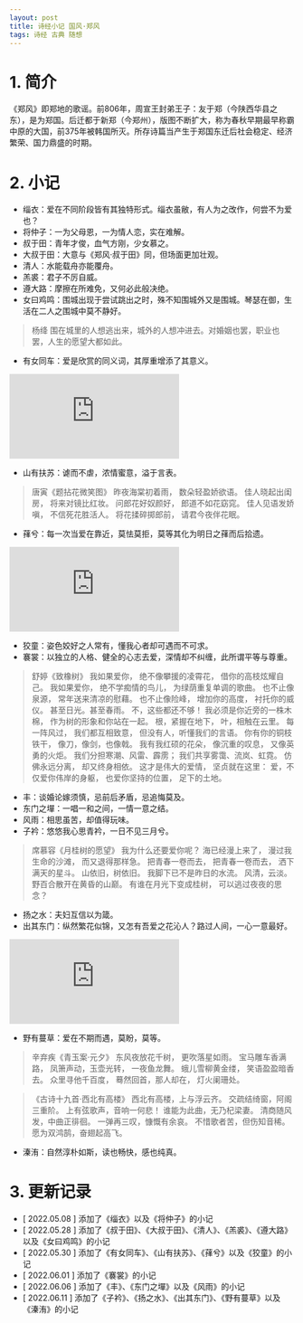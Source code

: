 ```yaml
---
layout: post
title: 诗经小记 国风·郑风
tags: 诗经 古典 随想
---
```


# 1. 简介

《郑风》即郑地的歌谣。前806年，周宣王封弟王子：友于郑（今陕西华县之东），是为郑国。后迁都于新郑（今郑州），版图不断扩大，称为春秋早期最早称霸中原的大国，前375年被韩国所灭。所存诗篇当产生于郑国东迁后社会稳定、经济繁荣、国力鼎盛的时期。

# 2. 小记

- 缁衣：爱在不同阶段皆有其独特形式。缁衣虽敝，有人为之改作，何尝不为爱也？
- 将仲子：一为父母恩，一为情人恋，实在难解。
- 叔于田：青年才俊，血气方刚，少女慕之。
- 大叔于田：大意与《郑风·叔于田》同，但场面更加壮观。
- 清人：水能载舟亦能覆舟。
- 羔裘：君子不厉自威。
- 遵大路：摩擦在所难免，又何必此般决绝。
- 女曰鸡鸣：围城出现于尝试跳出之时，殊不知围城外又是围城。琴瑟在御，生活在二人之围城中莫不静好。

> 杨绛
> 围在城里的人想逃出来，城外的人想冲进去。对婚姻也罢，职业也罢，人生的愿望大都如此。

- 有女同车：爱是欣赏的同义词，其厚重增添了其意义。

<div class="video-frame"><iframe src="https://www.youtube.com/embed/r-y8GbrLDtc" title="YouTube video player" frameborder="0" allowfullscreen></iframe></div>

- 山有扶苏：谑而不虐，浓情蜜意，溢于言表。

> 唐寅《题拈花微笑图》
> 昨夜海棠初着雨，
> 数朵轻盈娇欲语。
> 佳人晓起出闺房，
> 将来对镜比红妆。
> 问郎花好奴颜好，
> 郎道不如花窈窕。
> 佳人见语发娇嗔，
> 不信死花胜活人。
> 将花揉碎掷郎前，
> 请君今夜伴花眠。

- 萚兮：每一次当爱在靠近，莫怯莫拒，莫等其化为明日之萚而后拾遗。

<div class="video-frame"><iframe src="https://www.youtube.com/embed/fIjDpHiT6kY" title="YouTube video player" frameborder="0" allowfullscreen></iframe></div>

- 狡童：姿色姣好之人常有，懂我心者却可遇而不可求。
- 褰裳：以独立的人格、健全的心志去爱，深情却不纠缠，此所谓平等与尊重。

> 舒婷《致橡树》
> 我如果爱你，
> 绝不像攀援的凌霄花，
> 借你的高枝炫耀自己。
> 我如果爱你，
> 绝不学痴情的鸟儿，
> 为绿荫重复单调的歌曲。
> 也不止像泉源，
> 常年送来清凉的慰藉。
> 也不止像险峰，
> 增加你的高度，
> 衬托你的威仪。
> 甚至日光。甚至春雨。
> 不，这些都还不够！
> 我必须是你近旁的一株木棉，
> 作为树的形象和你站在一起。
> 根，紧握在地下，
> 叶，相触在云里。
> 每一阵风过，
> 我们都互相致意，
> 但没有人，听懂我们的言语。
> 你有你的铜枝铁干，
> 像刀，像剑，也像戟。
> 我有我红硕的花朵，
> 像沉重的叹息，
> 又像英勇的火炬。
> 我们分担寒潮、风雷、霹雳；
> 我们共享雾霭、流岚、虹霓。
> 仿佛永远分离，
> 却又终身相依。
> 这才是伟大的爱情，
> 坚贞就在这里：
> 爱，不仅爱你伟岸的身躯，
> 也爱你坚持的位置，
> 足下的土地。

- 丰：谈婚论嫁须慎，忌前后矛盾，忌追悔莫及。
- 东门之墠：一唱一和之间，一情一意之结。
- 风雨：相思虽苦，却值得玩味。
- 子衿：悠悠我心思青衿，一日不见三月兮。

> 席慕容《月桂树的愿望》
> 我为什么还要爱你呢？
> 海已经漫上来了，
> 漫过我生命的沙滩，
> 而又退得那样急。
> 把青春一卷而去，
> 把青春一卷而去，
> 洒下满天的星斗。
> 山依旧，树依旧。
> 我脚下已不是昨日的水流。
> 风清，云淡。
> 野百合散开在黄昏的山巅。
> 有谁在月光下变成桂树，
> 可以逃过夜夜的思念？

- 扬之水：夫妇互信以为箴。
- 出其东门：纵然繁花似锦，又怎有吾爱之花沁人？路过人间，一心一意最好。

<div class="video-frame"><iframe src="https://www.youtube.com/embed/H57bXnWR3nM" title="YouTube video player" frameborder="0" allowfullscreen></iframe></div>

- 野有蔓草：爱在不期而遇，莫盼，莫等。

> 辛弃疾《青玉案·元夕》
> 东风夜放花千树，
> 更吹落星如雨。
> 宝马雕车香满路，
> 凤箫声动，玉壶光转，
> 一夜鱼龙舞。
> 蛾儿雪柳黄金缕，
> 笑语盈盈暗香去。
> 众里寻他千百度，
> 蓦然回首，那人却在，
> 灯火阑珊处。

> 《古诗十九首·西北有高楼》
> 西北有高楼，上与浮云齐。
> 交疏结绮窗，阿阁三重阶。
> 上有弦歌声，音响一何悲！
> 谁能为此曲，无乃杞梁妻。
> 清商随风发，中曲正徘徊。
> 一弹再三叹，慷慨有余哀。
> 不惜歌者苦，但伤知音稀。
> 愿为双鸿鹄，奋翅起高飞。

- 溱洧：自然淳朴如斯，读也畅快，感也纯真。

# 3. 更新记录

- [ 2022.05.08 ] 添加了《缁衣》以及《将仲子》的小记
- [ 2022.05.28 ] 添加了《叔于田》、《大叔于田》、《清人》、《羔裘》、《遵大路》以及《女曰鸡鸣》的小记
- [ 2022.05.30 ] 添加了《有女同车》、《山有扶苏》、《萚兮》以及《狡童》的小记
- [ 2022.06.01 ] 添加了《褰裳》的小记
- [ 2022.06.06 ] 添加了《丰》、《东门之墠》以及《风雨》的小记
- [ 2022.06.11 ] 添加了《子衿》、《扬之水》、《出其东门》、《野有蔓草》以及《溱洧》的小记
